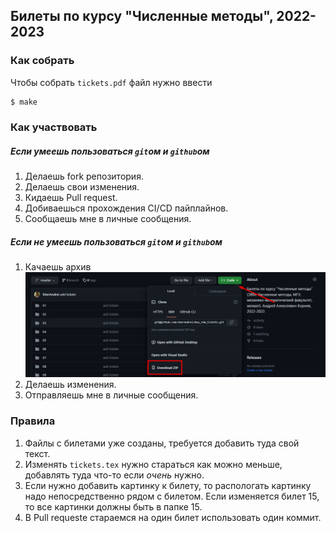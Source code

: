 ## Билеты по курсу "Численные методы", 2022-2023

### Как собрать

Чтобы собрать `tickets.pdf` файл нужно ввести
```bash
$ make
```

### Как участвовать

##### Если умеешь пользоваться `git`ом и `github`ом

1. Делаешь fork репозитория.
1. Делаешь свои изменения.
1. Кидаешь Pull request.
1. Добиваешься прохождения CI/CD пайплайнов.
1. Сообщаешь мне в личные сообщения.

##### Если __не__ умеешь пользоваться `git`ом и `github`ом

1. Качаешь архив ![image](.github/where_is_zip.png)
1. Делаешь изменения.
1. Отправляешь мне в личные сообщения.

### Правила
1. Файлы с билетами уже созданы, требуется добавить туда свой текст.
1. Изменять `tickets.tex` нужно стараться как можно меньше, добавлять туда что-то если _очень_ нужно.
1. Если нужно добавить картинку к билету, то распологать картинку надо непосредственно рядом с билетом. Если изменяется билет 15, то все картинки должны быть в папке 15.
1. В Pull requestе стараемся на один билет использовать один коммит.
